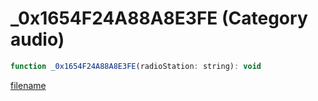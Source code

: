 # _0x1654F24A88A8E3FE (Category audio)

```js
function _0x1654F24A88A8E3FE(radioStation: string): void
```

[filename](_0x1654F24A88A8E3FE_m.md ':include')